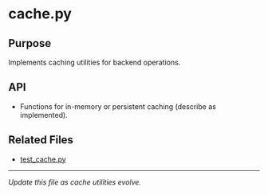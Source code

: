 # cache.py

## Purpose

Implements caching utilities for backend operations.

## API

- Functions for in-memory or persistent caching (describe as implemented).

## Related Files

- [test_cache.py](../../../tests/utils/test_cache.py.md)

---

_Update this file as cache utilities evolve._
